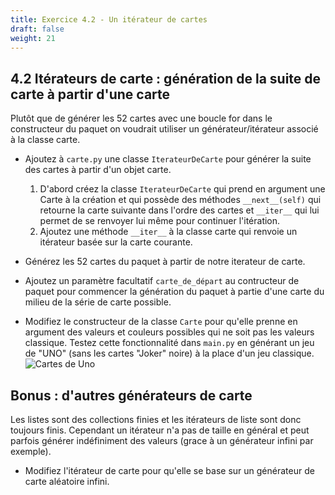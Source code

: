 ```yaml
---
title: Exercice 4.2 - Un itérateur de cartes
draft: false
weight: 21
---
```


## 4.2 Itérateurs de carte : génération de la suite de carte à partir d'une carte


Plutôt que de générer les 52 cartes avec une boucle for dans le constructeur du paquet on voudrait utiliser un générateur/itérateur associé à la classe carte.

- Ajoutez à `carte.py` une classe `IterateurDeCarte` pour générer la suite des cartes à partir d'un objet carte.
    1. D'abord créez la classe `IterateurDeCarte` qui prend en argument une Carte à la création et qui possède des méthodes `__next__(self)` qui retourne la carte suivante dans l'ordre des cartes et `__iter__` qui lui permet de se renvoyer lui même pour continuer l'itération.
    1. Ajoutez une méthode `__iter__` à la classe carte qui renvoie un itérateur basée sur la carte courante.

- Générez les 52 cartes du paquet à partir de notre iterateur de carte.

- Ajoutez un paramètre facultatif `carte_de_départ` au contructeur de paquet pour commencer la génération du paquet à partie d'une carte du milieu de la série de carte possible.

- Modifiez le constructeur de la classe `Carte` pour qu'elle prenne en argument des valeurs et couleurs possibles qui ne soit pas les valeurs classique. Testez cette fonctionnalité dans `main.py` en générant un jeu de "UNO" (sans les cartes "Joker" noire) à la place d'un jeu classique. ![Cartes de Uno](https://upload.wikimedia.org/wikipedia/commons/2/28/Baraja_de_UNO.JPG)


## Bonus : d'autres générateurs de carte

Les listes sont des collections finies et les itérateurs de liste sont donc toujours finis. Cependant un itérateur n'a pas de taille en général et peut parfois générer indéfiniment des valeurs (grace à un générateur infini par exemple).

- Modifiez l'itérateur de carte pour qu'elle se base sur un générateur de carte aléatoire infini.

